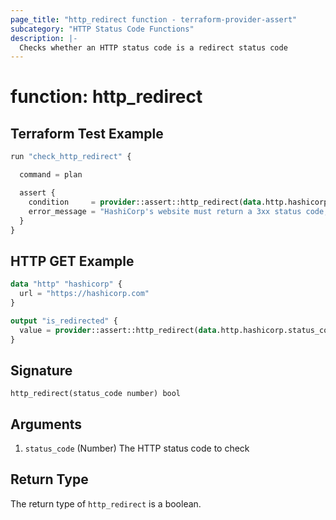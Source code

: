 ```yaml
---
page_title: "http_redirect function - terraform-provider-assert"
subcategory: "HTTP Status Code Functions"
description: |-
  Checks whether an HTTP status code is a redirect status code
---
```


# function: http_redirect



## Terraform Test Example

```terraform
run "check_http_redirect" {

  command = plan

  assert {
    condition     = provider::assert::http_redirect(data.http.hashicorp.status_code)
    error_message = "HashiCorp's website must return a 3xx status code, when using HTTP instead of HTTPS"
  }
}
```

## HTTP GET Example

```terraform
data "http" "hashicorp" {
  url = "https://hashicorp.com"
}

output "is_redirected" {
  value = provider::assert::http_redirect(data.http.hashicorp.status_code)
}
```

## Signature

<!-- signature generated by tfplugindocs -->
```text
http_redirect(status_code number) bool
```

## Arguments

<!-- arguments generated by tfplugindocs -->
1. `status_code` (Number) The HTTP status code to check


## Return Type

The return type of `http_redirect` is a boolean.
